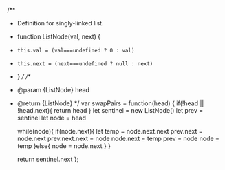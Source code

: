 /**
 * Definition for singly-linked list.
 * function ListNode(val, next) {
 *     this.val = (val===undefined ? 0 : val)
 *     this.next = (next===undefined ? null : next)
 * }
 */
/**
 * @param {ListNode} head
 * @return {ListNode}
 */
var swapPairs = function(head) {
    if(!head || !head.next){
        return head
    }
    let sentinel = new ListNode()
    let prev = sentinel
    let node = head

    while(node){
        if(node.next){
            let temp = node.next.next
            prev.next = node.next
            prev.next.next = node
            node.next = temp
            prev = node
            node = temp
        }else{
            node = node.next
        }
    }

    return sentinel.next
};